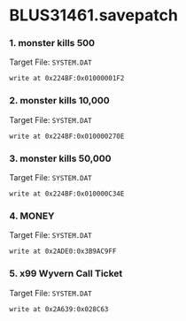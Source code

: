 # BLUS31461.savepatch

### 1. monster kills 500

Target File: `SYSTEM.DAT`

```
write at 0x224BF:0x01000001F2
```

### 2. monster kills 10,000

Target File: `SYSTEM.DAT`

```
write at 0x224BF:0x010000270E
```

### 3. monster kills 50,000

Target File: `SYSTEM.DAT`

```
write at 0x224BF:0x010000C34E
```

### 4. MONEY

Target File: `SYSTEM.DAT`

```
write at 0x2ADE0:0x3B9AC9FF
```

### 5. x99 Wyvern Call Ticket

Target File: `SYSTEM.DAT`

```
write at 0x2A639:0x028C63
```

